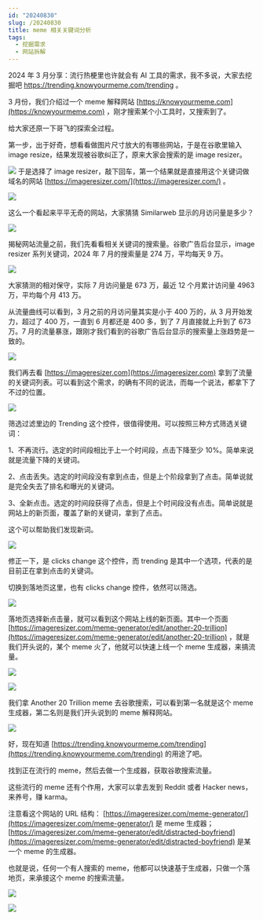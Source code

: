 ```yaml
---
id: "20240830"
slug: /20240830
title: meme 相关关键词分析
tags:
  - 挖掘需求
  - 网站拆解
---
```

2024 年 3 月分享：流行热梗里也许就会有 AI 工具的需求，我不多说，大家去挖掘吧
https://trending.knowyourmeme.com/trending 。

3 月份，我们介绍过一个 meme 解释网站 [https://knowyourmeme.com](https://knowyourmeme.com) ，刚才搜索某个小工具时，又搜索到了。

给大家还原一下哥飞的探索全过程。

第一步，出于好奇，想看看做图片尺寸放大的有哪些网站，于是在谷歌里输入 image resize，结果发现被谷歌纠正了，原来大家会搜索的是 image resizer。

![](https://images.lummstudio.com/images/2024/09/miniclass/20240830-01.webp)
于是选择了 image resizer，敲下回车，第一个结果就是直接用这个关键词做域名的网站 [https://imageresizer.com/](https://imageresizer.com/) 。

![](https://images.lummstudio.com/images/2024/09/miniclass/20240830-02.webp)

这么一个看起来平平无奇的网站，大家猜猜 Similarweb 显示的月访问量是多少？

![](https://images.lummstudio.com/images/2024/09/miniclass/20240830-03.webp)

揭秘网站流量之前，我们先看看相关关键词的搜索量。谷歌广告后台显示，image resizer 系列关键词，2024 年 7 月的搜索量是 274 万，平均每天 9 万。

![](https://images.lummstudio.com/images/2024/09/miniclass/20240830-04.webp)

大家猜测的相对保守，实际 7 月访问量是 673 万，最近 12 个月累计访问量 4963 万，平均每个月 413 万。

从流量曲线可以看到，3 月之前的月访问量其实是小于 400 万的，从 3 月开始发力，超过了 400 万，一直到 6 月都还是 400 多，到了 7 月直接就上升到了 673 万。7 月的流量暴涨，跟刚才我们看到的谷歌广告后台显示的搜索量上涨趋势是一致的。

![](https://images.lummstudio.com/images/2024/09/miniclass/20240830-05.webp)

我们再去看 [https://imageresizer.com](https://imageresizer.com) 拿到了流量的关键词列表。可以看到这个需求，的确有不同的说法，而每一个说法，都拿下了不过的位置。

![](https://images.lummstudio.com/images/2024/09/miniclass/20240830-06.webp)

筛选过滤里边的 Trending 这个控件，很值得使用。可以按照三种方式筛选关键词：

1、不再流行。选定的时间段相比于上一个时间段，点击下降至少 10%。简单来说就是流量下降的关键词。

2、点击丢失。选定的时间段没有拿到点击，但是上个阶段拿到了点击。简单说就是完全失去了排名和曝光的关键词。

3、全新点击。选定的时间段获得了点击，但是上个时间段没有点击。简单说就是网站上的新页面，覆盖了新的关键词，拿到了点击。

这个可以帮助我们发现新词。

![](https://images.lummstudio.com/images/2024/09/miniclass/20240830-07.webp)

修正一下，是 clicks change 这个控件，而 trending 是其中一个选项，代表的是目前正在拿到点击的关键词。

切换到落地页这里，也有 clicks change 控件，依然可以筛选。

![](https://images.lummstudio.com/images/2024/09/miniclass/20240830-08.webp)

落地页选择新点击量，就可以看到这个网站上线的新页面。其中一个页面 [https://imageresizer.com/meme-generator/edit/another-20-trillion](https://imageresizer.com/meme-generator/edit/another-20-trillion) ，就是我们开头说的，某个 meme 火了，他就可以快速上线一个 meme 生成器，来搞流量。

![](https://images.lummstudio.com/images/2024/09/miniclass/20240830-09.webp)

![](https://images.lummstudio.com/images/2024/09/miniclass/20240830-10.webp)

我们拿 Another 20 Trillion meme 去谷歌搜索，可以看到第一名就是这个 meme 生成器，第二名则是我们开头说到的 meme 解释网站。

![](https://images.lummstudio.com/images/2024/09/miniclass/20240830-11.webp)

好，现在知道 [https://trending.knowyourmeme.com/trending](https://trending.knowyourmeme.com/trending) 的用途了吧。

找到正在流行的 meme，然后去做一个生成器，获取谷歌搜索流量。

这些流行的 meme 还有个作用，大家可以拿去发到 Reddit 或者 Hacker news，来养号，赚 karma。

注意看这个网站的 URL 结构：
[https://imageresizer.com/meme-generator/](https://imageresizer.com/meme-generator/) 是 meme 生成器；[https://imageresizer.com/meme-generator/edit/distracted-boyfriend](https://imageresizer.com/meme-generator/edit/distracted-boyfriend) 是某一个 meme 的生成器。

也就是说，任何一个有人搜索的 meme，他都可以快速基于生成器，只做一个落地页，来承接这个 meme 的搜索流量。

![](https://images.lummstudio.com/images/2024/09/miniclass/20240830-12.webp)

![](https://images.lummstudio.com/images/2024/09/miniclass/20240830-13.webp)